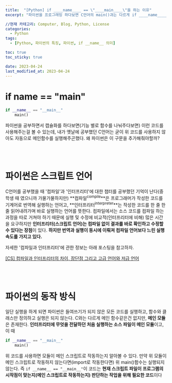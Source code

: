 ```yaml
---
title:  "[Python] if ____name____ == \"____main____\"을 하는 이유"
excerpt: "파이썬을 프로그래밍 하다보면 C언어의 main()과는 다르게 if ____name____ == \"____main____\"을 사용해서 메인 함수를 호출해주곤 한다. 왜 그런걸까? 파이썬은 어떤 장점을 가지고있을까?"

//현재 카테고리: Computer, Blog, Python, License
categories:
  - Python
tags:
  - [Python, 파이썬의 특징, 파이썬, if __name__ 의미]

toc: true
toc_sticky: true

date: 2023-04-24
last_modified_at: 2023-04-24
---
```


# if __name__ == "main"

```python
if __name__ == "__main__"
    main()
```

파이썬을 공부하면서 캡슐화를 하다보면(기능 별로 함수를 나눠주다보면) 이런 코드를 사용해주는걸 볼 수 있는데, 내가 옛날에 공부했던 C언어는 굳이 위 코드를 사용하지 않아도 자동으로 메인함수를 실행해주곤했다. 왜 파이썬은 이 구문을 추가해줘야할까?

<br><br>

# 파이썬은 스크립트 언어

C언어를 공부했을 때 '컴파일'과 '인터프리터'에 대한 챕터를 공부했던 기억이 난다(중학생 때 였으니까 가물가물하지만) **컴파일<sup>compile</sup>**은 프로그래머가 작성한 코드를 기계어로 번역해 실행하는 언어고, **인터프리터<sup>interpreter</sup>**는 작성한 코드를 한 줄 한 줄 읽어내려가며 바로 실행하는 언어를 뜻한다. 컴파일에서는 소스 코드를 컴파일 하는 과정을 따로 거쳐야 하기 때문에 실행 및 수정에 비교적(인터프리터에 비해) 많은 시간을 요구하지만 **인터프리터(스크립트 언어)는 컴파일 없이 결과를 바로 확인하고 수정할 수 있다는 장점**이 있다. **하지만 번역과 실행이 동시에 이뤄져 컴파일 언어보다 느린 실행속도를 가지고 있다.**

자세한 '컴파일과 인터프리터'에 관한 정보는 아래 포스팅을 참고하자.

[\[CS\] 컴파일과 인터프리터의 차이, 장단점 그리고 고급 언어와 저급 언어](https://98tech-savvy.github.io/computer/CS-Compile-Interpreter-difference/)

<br><br>

# 파이썬의 동작 방식

일단 실행을 하게 되면 파이썬은 들여쓰기가 되지 않은 모든 코드를 실행하고, 함수와 클래스만 정의하고 실행은 되지 않는다. C와는 다르게 메인 함수같은건 없지만, **메인 모듈**은 존재한다. **인터프리터에 무엇을 전달하던 처음 실행하는 소스 파일이 메인 모듈**이고, 이 때

```python
if __name__ == "__main__"
    main()
```

위 코드를 사용하면 모듈이 메인 스크립트로 작동하는지 알아볼 수 있다. 만약 위 모듈이 메인 스크립트로 작동하지 않는다면(import로 작동한다면) 위 main()함수는 실행되지 않는다. 즉
``if __name__ == "__main__"``이 코드는 **현재 스크립트 파일이 프로그램의 시작점이 맞는지(메인 스크립트로 작동하는지) 판단하는 작업을 위해 필요한 코드**이다